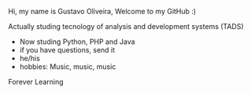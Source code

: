 Hi, my name is Gustavo Oliveira, Welcome to my GitHub :)

Actually studing tecnology of analysis and development systems (TADS)

- Now studing Python, PHP and Java
- if you have questions, send it
- he/his
- hobbies: Music, music, music

Forever Learning


<!---
gustavo1046/gustavo1046 is a ✨ special ✨ repository because its `README.md` (this file) appears on your GitHub profile.
You can click the Preview link to take a look at your changes.
--->
